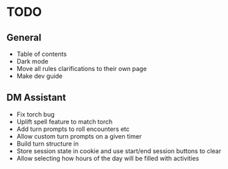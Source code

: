 # TODO

## General

- Table of contents
- Dark mode
- Move all rules clarifications to their own page
- Make dev guide

## DM Assistant

- Fix torch bug
- Uplift spell feature to match torch
- Add turn prompts to roll encounters etc
- Allow custom turn prompts on a given timer
- Build turn structure in
- Store session state in cookie and use start/end session buttons to clear
- Allow selecting how hours of the day will be filled with activities
